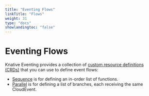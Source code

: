 ```yaml
---
title: "Eventing Flows"
linkTitle: "Flows"
weight: 31
type: "docs"
showlandingtoc: "false"
---
```


# Eventing Flows

Knative Eventing provides a collection of [custom resource definitions (CRDs)](https://kubernetes.io/docs/concepts/extend-kubernetes/api-extension/custom-resources/) that you can use to define event flows:

* [Sequence](sequence) is for defining an in-order list of functions.
* [Parallel](parallel) is for defining a list of branches, each receiving the same CloudEvent.
